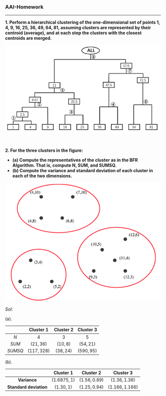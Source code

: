 ### AAI-Homework

---

**1. Perform a hierarchical clustering of the one-dimensional set of points 1, 4, 9, 16, 25, 36, 49, 64, 81, assuming clusters are represented by their centroid (average), and at each step the clusters with the closest centroids are merged.**



![图片1](..\img\hw_USL.png)

<br>

**2.  For the three clusters in the figure:**

- **(a) Compute the representatives of the cluster as in the BFR Algorithm. That is, compute N, SUM, and SUMSQ.**
- **(b) Compute the variance and standard deviation of each cluster in each of the two dimensions.**

![图片1](..\img\hw_USL1.png)

*Sol:* 

(a).

|         |  Cluster 1  | Cluster 2  |  Cluster 3  |
| :-----: | :---------: | :--------: | :---------: |
|   $N$   |      4      |     3      |      5      |
|  $SUM$  | $(21, 36)$  | $(10, 8)$  | $(54, 21)$  |
| $SUMSQ$ | $(117,328)$ | $(38, 24)$ | $(590, 95)$ |

(b). 

|                        |   Cluster 1   |   Cluster 2    |    Cluster 3    |
| :--------------------: | :-----------: | :------------: | :-------------: |
|      **Variance**      | $(1.6875, 1)$ | $(1.56, 0.89)$ | $(1.36, 1.36)$  |
| **Standard deviation** |  $(1.30, 1)$  | $(1.25,0.94)$  | $(1.166,1.166)$ |

